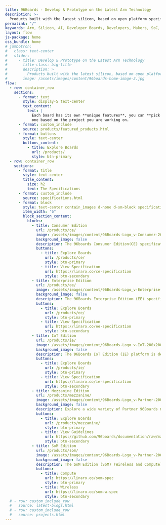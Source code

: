 ```yaml
---
title: 96Boards - Develop & Prototype on the Latest Arm Technology
description: >-
  Products built with the latest silicon, based on open platform specifications for developers, makers and businesses
permalink: "/"
keywords: Arm, Silicon, AI, Developer Boards, Developers, Makers, SoC, Consumer, IoT, Enterprise
layout: flow
js-package: home
css_bundle: home
# jumbotron:
#   class: text-center
#   slider:
#     - title: Develop & Prototype on the Latest Arm Technology
#       title-class: big-title
#       description: >
#         Products built with the latest silicon, based on open platform specifications for developers, makers and businesses
#       image: /assets/images/content/96boards-home-image-2.jpg
flow:
  - row: container_row
    sections:
      - format: text
        style: display-5 text-center
        text_content:
          text: |
            Each board has its own **unique features**, you can **pick and choose**
            one based on the project you are working on.
      - format: custom_include
        source: products/featured_products.html
      - format: buttons
        style: text-center
        buttons_content:
          - title: Explore Boards
            url: /products/
            style: btn-primary
  - row: container_row 
    sections:
      - format: title
        style: text-center
        title_content:
          size: h2
          text: The Specifications
      - format: custom_include
        source: specifications.html
      - format: block
        style: text-center contain_images d-none d-sm-block specifications
        item_width: "6"
        block_section_content:
          blocks:
            - title: Consumer Edition
              url: /products/ce/
              image: /assets/images/content/96Boards-Logo_v-Consumer-200x200.png
              background_image: false
              description: The 96boards Consumer Edition(CE) specification targets the mobile, embedded and digital home segments.
              buttons:
                - title: Explore Boards
                  url: /products/ce/
                  style: btn-primary
                - title: View Specification
                  url: https://linaro.co/ce-specification
                  style: btn-secondary
            - title: Enterprise Edition
              url: /products/ee/
              image: /assets/images/content/96Boards-Logo_v-Enterprise-200x200.png
              background_image: false
              description: The 96Boards Enterprise Edition (EE) specification targets the networking and server segments
              buttons:
                - title: Explore Boards
                  url: /products/ee/
                  style: btn-primary
                - title: View Specification
                  url: https://linaro.co/ee-specification
                  style: btn-secondary
            - title: IoT Edition
              url: /products/ie/
              image: /assets/images/content/96Boards-Logo_v-IoT-200x200.png
              background_image: false
              description: The 96Boards IoT Edition (IE) platform is designed to support development in the Internet of Things (IoT) space.
              buttons:
                - title: Explore Boards
                  url: /products/ie/
                  style: btn-primary
                - title: View Specification
                  url: https://linaro.co/ie-specification
                  style: btn-secondary
            - title: Mezzanine Edition
              url: /products/mezzanine/
              image: /assets/images/content/96Boards-Logo_v-Partner-200x200.png
              background_image: false
              description: Explore a wide variety of Partner 96Boards mezzanines, accessories and more to expand on your development experience.
              buttons:
                - title: Explore Boards
                  url: /products/mezzanine/
                  style: btn-primary
                - title: View Guidelines
                  url: https://github.com/96boards/documentation/raw/master/mezzanine/files/mezzanine-design-guidelines.pdf
                  style: btn-secondary
            - title: SoM Edition
              url: /products/som/
              image: /assets/images/content/96Boards-Logo_v-Partner-200x200.png
              background_image: false
              description: The SoM Edition (SoM) (Wireless and Compute) encourages the development of reliable and cost-effective embedded platforms for building end-products.
              buttons:
                - title: Compute
                  url: https://linaro.co/som-spec
                  style: btn-primary
                - title: Wireless
                  url: https://linaro.co/som-w-spec
                  style: btn-secondary
  # - row: custom_include_row
  #   source: latest-blogs.html
  # - row: custom_include_row
  #   source: projects.html
---
```

